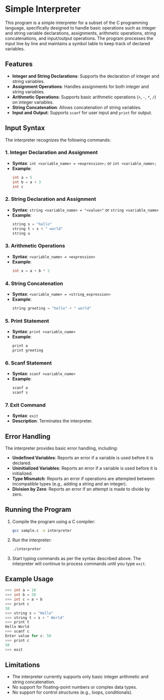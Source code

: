 ﻿
# Simple Interpreter

This program is a simple interpreter for a subset of the C programming language, specifically designed to handle basic operations such as integer and string variable declarations, assignments, arithmetic operations, string concatenations, and input/output operations. The program processes the input line by line and maintains a symbol table to keep track of declared variables.

## Features

- **Integer and String Declarations**: Supports the declaration of integer and string variables.
- **Assignment Operations**: Handles assignments for both integer and string variables.
- **Arithmetic Operations**: Supports basic arithmetic operations (`+`, `-`, `*`, `/`) on integer variables.
- **String Concatenation**: Allows concatenation of string variables.
- **Input and Output**: Supports `scanf` for user input and `print` for output.

## Input Syntax

The interpreter recognizes the following commands:

### 1. Integer Declaration and Assignment

- **Syntax**: `int <variable_name> = <expression>;` or `int <variable_name>;`
- **Example**:
  ```c
  int a = 5
  int b = a + 3
  int c
  ```

### 2. String Declaration and Assignment

- **Syntax**: `string <variable_name> = "<value>"` or `string <variable_name>`
- **Example**:
  ```c
  string s = "hello"
  string t = s + " world"
  string u
  ```

### 3. Arithmetic Operations

- **Syntax**: `<variable_name> = <expression>`
- **Example**:
  ```c
  int x = a + b * 2
  ```

### 4. String Concatenation

- **Syntax**: `<variable_name> = <string_expression>`
- **Example**:
  ```c
  string greeting = "hello" + " world"
  ```

### 5. Print Statement

- **Syntax**: `print <variable_name>`
- **Example**:
  ```c
  print a
  print greeting
  ```

### 6. Scanf Statement

- **Syntax**: `scanf <variable_name>`
- **Example**:
  ```c
  scanf a
  scanf s
  ```

### 7. Exit Command

- **Syntax**: `exit`
- **Description**: Terminates the interpreter.

## Error Handling

The interpreter provides basic error handling, including:
- **Undefined Variables**: Reports an error if a variable is used before it is declared.
- **Uninitialized Variables**: Reports an error if a variable is used before it is initialized.
- **Type Mismatch**: Reports an error if operations are attempted between incompatible types (e.g., adding a string and an integer).
- **Division by Zero**: Reports an error if an attempt is made to divide by zero.

## Running the Program

1. Compile the program using a C compiler:
   ```bash
   gcc sample.c -o interpreter
   ```

2. Run the interpreter:
   ```bash
   ./interpreter
   ```

3. Start typing commands as per the syntax described above. The interpreter will continue to process commands until you type `exit`.

## Example Usage

```c
>>> int a = 10
>>> int b = 20
>>> int c = a + b
>>> print c
30
>>> string s = "Hello"
>>> string t = s + " World"
>>> print t
Hello World
>>> scanf c
Enter value for c: 50
>>> print c
50
>>> exit
```

## Limitations

- The interpreter currently supports only basic integer arithmetic and string concatenation.
- No support for floating-point numbers or complex data types.
- No support for control structures (e.g., loops, conditionals).

